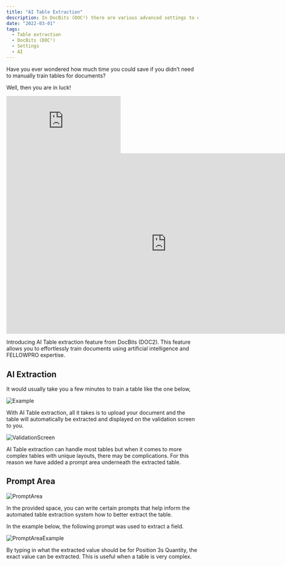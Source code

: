 ```yaml
---
title: "AI Table Extraction"
description: In DocBits (DOC²) there are various advanced settings to extract a table. On this page you will find a few examples of different table characteristics.
date: "2022-03-01"
tags:
  - Table extraction
  - DocBits (DOC²)
  - Settings
  - AI
---
```


Have you ever wondered how much time you could save if you didn’t need to manually train tables for documents?

Well, then you are in luck!

<div class='video-container'>
  <iframe src='https://www.youtube.com/embed/watch?v=GX0Sjvq9ruA' frameborder='0' allowfullscreen></iframe>
</div>

<div class="video-container">
<iframe width="840" height="472.5" src="https://www.youtube.com/embed/watch?v=GX0Sjvq9ruA" frameborder="0" allow="accelerometer; autoplay; clipboard-write; encrypted-media; gyroscope; picture-in-picture" allowfullscreen></iframe>
</div>

Introducing AI Table extraction feature from DocBits (DOC2). This feature allows you to effortlessly train documents using artificial intelligence and FELLOWPRO expertise.

## AI Extraction

It would usually take you a few minutes to train a table like the one below,

![Example](/_images/docbits/Table-Extraction/10-AI/image_1_example.png)

With AI Table extraction, all it takes is to upload your document and the table will automatically be extracted and displayed on the validation screen to you.

![ValidationScreen](/_images/docbits/Table-Extraction/10-AI/image_2_validation_screen.png)

AI Table extraction can handle most tables but when it comes to more complex tables with unique layouts, there may be complications. For this reason we have added a prompt area underneath the extracted table.

## Prompt Area

![PromptArea](/_images/docbits/Table-Extraction/10-AI/image_3_prompt_area.png)

In the provided space, you can write certain prompts that help inform the automated table extraction system how to better extract the table.

In the example below, the following prompt was used to extract a field.

![PromptAreaExample](/_images/docbits/Table-Extraction/10-AI/image_4_prompt_area_example.png)

By typing in what the extracted value should be for Position 3s Quantity, the exact value can be extracted. This is useful when a table is very complex.